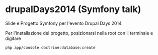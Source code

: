 drupalDays2014 (Symfony talk)
==============

Slide e Progetto Symfony per l'evento Drupal Days 2014 

Per l'installazione del progetto, posizionarsi nella root con il terminale e digitare

`php app/console doctrine:database:create`
